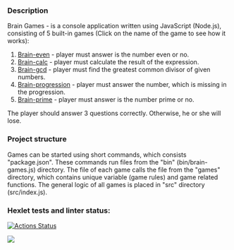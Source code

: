 ### Description
Brain Games - is a console application written using JavaScript (Node.js), consisting of 5 built-in games (Click on the name of the game to see how it works):
1. [Brain-even](https://asciinema.org/a/bL3ZjIsq6V3V0Qt6SdQlPnr7a) - player must answer is the number even or no.
2. [Brain-calc](https://asciinema.org/a/TeG4JQbP3Pq56cT4kDL3It0FG) - player must calculate the result of the expression.
3. [Brain-gcd](https://asciinema.org/a/rtIhOR6yc6N4njLENRYivRhOW) - player must find the greatest common divisor of given numbers.
4. [Brain-progression](https://asciinema.org/a/SRv5IfmGCKLKyOs7psbocav5E) - player must answer the number, which is missing in the progression.
5. [Brain-prime](https://asciinema.org/a/wWEML67DswvxNs1Kh6B6bA9Mn) - player must answer is the number prime or no.

The player should answer 3 questions correctly. Otherwise, he or she will lose.


### Project structure
Games can be started using short commands, which consists "package.json". These commands run files from the "bin" (bin/brain-games.js) directory. The file of each game calls the file from the "games" directory, which contains unique variable (game rules) and game related functions. The general logic of all games is placed in "src" directory (src/index.js).

### Hexlet tests and linter status:
[![Actions Status](https://github.com/nikivav/frontend-project-lvl1/workflows/hexlet-check/badge.svg)](https://github.com/nikivav/frontend-project-lvl1/actions)

<a href="https://codeclimate.com/github/nikivav/frontend-project-lvl1/maintainability"><img src="https://api.codeclimate.com/v1/badges/8b991330399d741ef8fc/maintainability" /></a>

